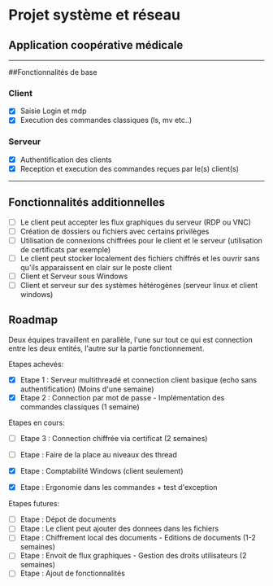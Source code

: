 # Projet système et réseau
## Application coopérative médicale

***

##Fonctionnalités de base

### Client
- [X] Saisie Login et mdp
- [X] Execution des commandes classiques (ls, mv etc..)

### Serveur
- [X] Authentification des clients
- [X] Reception et execution des commandes reçues par le(s) client(s)

***

## Fonctionnalités additionnelles
- [ ] Le client peut accepter les flux graphiques du serveur (RDP ou VNC)
- [ ] Création de dossiers ou fichiers avec certains privilèges
- [ ] Utilisation de connexions chiffrées pour le client et le serveur (utilisation de certificats par exemple)
- [ ] Le client peut stocker localement des fichiers chiffrés et les ouvrir sans qu'ils apparaissent en clair sur le poste client
- [ ] Client et Serveur sous Windows
- [ ] Client et serveur sur des systèmes hétérogènes (serveur linux et client windows)

## Roadmap

Deux équipes travaillent en parallèle, l'une sur tout ce qui est connection entre les deux entités, l'autre sur la partie fonctionnement.

Etapes achevés:
- [X] Etape 1 : Serveur multithreadé et connection client basique (echo sans authentification)    (Moins d'une semaine)
- [X] Etape 2 : Connection par mot de passe - Implémentation des commandes classiques             (1 semaine)

Etapes en cours:
- [ ] Etape 3 : Connection chiffrée via certificat                                                (2 semaines)
- [ ] Etape : Faire de la place au niveaux des thread
- [X] Etape : Comptabilité Windows (client seulement)
- [X] Etape : Ergonomie dans les commandes + test d'exception


Etapes futures:
- [ ] Etape : Dépot de documents
- [ ] Etape : Le client peut ajouter des donnees dans les fichiers
- [ ] Etape : Chiffrement local des documents - Editions de documents                           (1-2 semaines)
- [ ] Etape : Envoit de flux graphiques - Gestion des droits utilisateurs                       (2 semaines)
- [ ] Etape : Ajout de fonctionnalités
